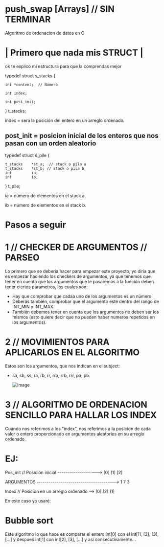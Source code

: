 # push_swap [Arrays] // SIN TERMINAR

Algoritmo de ordenacion de datos en C

# | Primero que nada mis STRUCT |

ok te explico mi estructura para que la comprendas mejor

typedef struct s_stacks
{

	int	*content;  // Número
 
	int	index;
 
	int	post_init;
}
	t_stacks;

index = será  la posición del entero en un arreglo ordenado.

post_init = posicion inicial de los enteros que nos pasan con un orden aleatorio 
-------------------------------------------------------------------------------

typedef struct s_pile
{

	t_stacks	*st_a;  // stack o pila a
	t_stacks	*st_b; // stack o pila b
	int			ia;
	int			ib;
}	t_pile;

ia = número de elementos en el stack a.

ib = número de elementos en el stack b.

# Pasos a seguir
# 1 // CHECKER DE ARGUMENTOS // PARSEO
Lo primero que se debería hacer para empezar este proyecto, yo diría que es empezar haciendo los checkers de argumentos, ya que tenemos que tener en cuenta que los argumentos que le pasaremos a la función deben tener ciertos parametros,  los cuales son:

- Hay que comprobar que cadaa uno de los argumentos es un número
- Deberás también, comprobar que el argumento este dentro del rango de INT_MIN y INT_MAX.
- También debemos tener en cuenta que los argumentos no deben ser los mismos (esto quiere decir que no pueden haber numeros repetidos en los argumentos).

# 2 // MOVIMIENTOS PARA APLICARLOS EN EL ALGORITMO
Estos son los argumentos, que nos indican en el subject:
- sa, sb, ss, ra, rb, rr, rra, rrb, rrr, pa, pb.

  
  ![image](https://github.com/user-attachments/assets/3145ff47-45ac-458e-9c13-36ec4531eaf5)

# 3 // ALGORITMO DE ORDENACION SENCILLO PARA HALLAR LOS INDEX
Cuando nos referimos a los "index", nos referimos a la posicion de cada valor o entero proporcionado en argumentos aleatorios en su arreglo ordenado.

# EJ:

Pos_init // Posición inicial -------------------->  [0]  [1]  [2]

ARGUMENTOS --------------------------------------->   1    7    3

Index // Posicion en un arreglo ordenado -->  [0]  [2]  [1]

En este caso yo usaré:
# Bubble sort
Este algoritmo lo que hace es comparar el entero int[0] con el int[1], [2], [3], [...] y despues int[1] con int[2], [3], [...] y así consecutivamente...

